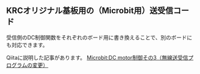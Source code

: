 ## KRCオリジナル基板用の（Microbit用）送受信コード
受信側のDC制御関数をそれぞれのボード用に書き換えることで、別のボードにも対応できます。

Qiitaに説明した記事があります。
[Microbit:DC motor制御その3（無線送受信プログラムの変更）](https://qiita.com/Gyutan/items/93adbd19596235c11cf6)
